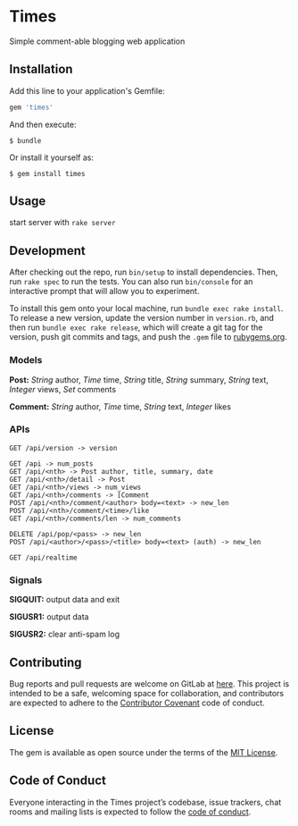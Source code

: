 # Times

Simple comment-able blogging web application

## Installation

Add this line to your application's Gemfile:

```ruby
gem 'times'
```

And then execute:

   `$ bundle`

Or install it yourself as:

   `$ gem install times`

## Usage

start server with `rake server`

## Development

After checking out the repo, run `bin/setup` to install dependencies. Then, run `rake spec` to run the tests. You can also run `bin/console` for an interactive prompt that will allow you to experiment.

To install this gem onto your local machine, run `bundle exec rake install`. To release a new version, update the version number in `version.rb`, and then run `bundle exec rake release`, which will create a git tag for the version, push git commits and tags, and push the `.gem` file to [rubygems.org](https://rubygems.org).

### Models

__Post:__ _String_ author, _Time_ time, _String_ title, _String_ summary, _String_ text, _Integer_ views, _Set_ comments

__Comment:__ _String_ author, _Time_ time, _String_ text, _Integer_ likes

### APIs

```http
GET /api/version -> version

GET /api -> num_posts
GET /api/<nth> -> Post author, title, summary, date
GET /api/<nth>/detail -> Post
GET /api/<nth>/views -> num_views
GET /api/<nth>/comments -> [Comment
POST /api/<nth>/comment/<author> body=<text> -> new_len
POST /api/<nth>/comment/<time>/like
GET /api/<nth>/comments/len -> num_comments

DELETE /api/pop/<pass> -> new_len
POST /api/<author>/<pass>/<title> body=<text> (auth) -> new_len

GET /api/realtime
```

### Signals

__SIGQUIT:__ output data and exit

__SIGUSR1:__ output data

__SIGUSR2:__ clear anti-spam log

## Contributing

Bug reports and pull requests are welcome on GitLab at [here](https://gitlab.com/geekage/Times). This project is intended to be a safe, welcoming space for collaboration, and contributors are expected to adhere to the [Contributor Covenant](http://contributor-covenant.org) code of conduct.

## License

The gem is available as open source under the terms of the [MIT License](https://opensource.org/licenses/MIT).

## Code of Conduct

Everyone interacting in the Times project’s codebase, issue trackers, chat rooms and mailing lists is expected to follow the [code of conduct](https://gitlab.com/geekage/times/blob/master/CODE_OF_CONDUCT.md).
